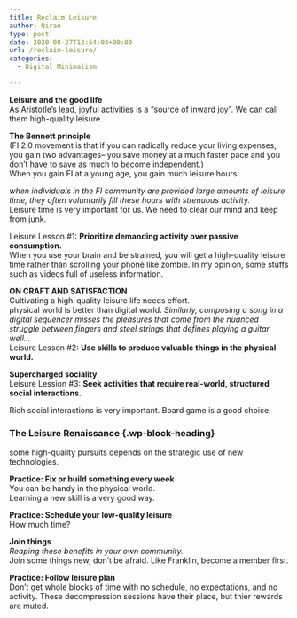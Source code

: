 ```yaml
---
title: Reclaim Leisure
author: Qiran
type: post
date: 2020-08-27T12:54:04+00:00
url: /reclaim-leisure/
categories:
  - Digital Minimalism

---
```

**Leisure and the good life**  
As Aristotle&#8217;s lead, joyful activities is a &#8220;source of inward joy&#8221;. We can call them high-quality leisure.

**The Bennett principle**  
(FI 2.0 movement is that if you can radically reduce your living expenses, you gain two advantages&#8211; you save money at a much faster pace and you don&#8217;t have to save as much to become independent.)  
When you gain FI at a young age, you gain much leisure hours.

_when individuals in the FI community are provided large amounts of leisure time, they often voluntarily fill these hours with strenuous activity._  
Leisure time is very important for us. We need to clear our mind and keep from junk.

Leisure Lesson #1: **Prioritize demanding activity over passive consumption.**  
When you use your brain and be strained, you will get a high-quality leisure time rather than scrolling your phone like zombie. In my opinion, some stuffs such as videos full of useless information.

**ON CRAFT AND SATISFACTION**  
Cultivating a high-quality leisure life needs effort.  
physical world is better than digital world. _Similarly, composing a song in a digital sequencer misses the pleasures that come from the nuanced struggle between fingers and steel strings that defines playing a guitar well…_  
Leisure Lesson #2: **Use skills to produce valuable things in the physical world.**

**Supercharged sociality**  
Leisure Lession #3: **Seek activities that require real-world, structured social interactions.**

Rich social interactions is very important. Board game is a good choice.

### The Leisure Renaissance {.wp-block-heading}

some high-quality pursuits depends on the strategic use of new technologies.

**Practice: Fix or build something every week**  
You can be handy in the physical world.  
Learning a new skill is a very good way.

**Practice: Schedule your low-quality leisure**  
How much time?

**Join things**  
_Reaping these benefits in your own community._  
Join some things new, don&#8217;t be afraid. Like Franklin, become a member first.

**Practice: Follow leisure plan**  
Don&#8217;t get whole blocks of time with no schedule, no expectations, and no activity. These decompression sessions have their place, but thier rewards are muted.